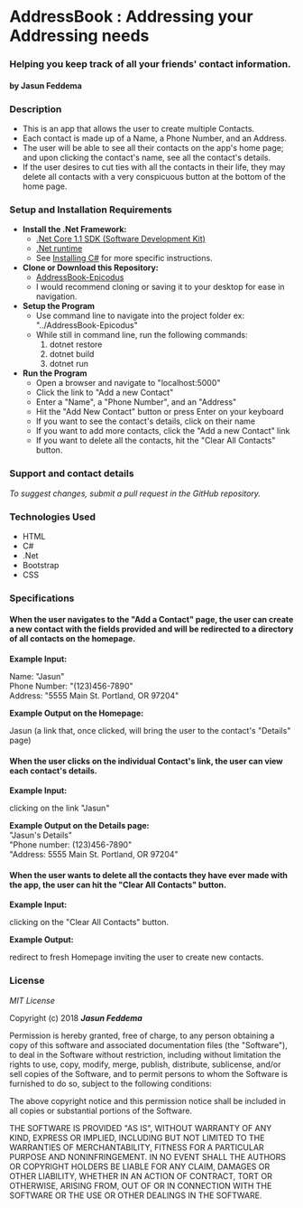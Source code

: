 # __AddressBook : Addressing your Addressing needs__
### Helping you keep track of all your friends' contact information.
#### by Jasun Feddema

### __Description__
* This is an app that allows the user to create multiple Contacts. 
* Each contact is made up of a Name, a Phone Number, and an Address.  
* The user will be able to see all their contacts on the app's home page; and upon clicking the contact's name, see all the contact's details.
* If the user desires to cut ties with all the contacts in their life, they may delete all contacts with a very conspicuous button at the bottom of the home page.

### __Setup and Installation Requirements__
* __Install the .Net Framework:__
    * [.Net Core 1.1 SDK (Software Development Kit)](https://download.microsoft.com/download/F/4/F/F4FCB6EC-5F05-4DF8-822C-FF013DF1B17F/dotnet-dev-osx-x64.1.1.4.pkg)
    * [.Net runtime](https://download.microsoft.com/download/6/F/B/6FB4F9D2-699B-4A40-A674-B7FF41E0E4D2/dotnet-osx-x64.1.1.4.pkg)
    * See [Installing C#](https://www.learnhowtoprogram.com/c/getting-started-with-c/installing-c) for more specific instructions.
* __Clone or Download this Repository:__
    * [AddressBook-Epicodus](https://github.com/jaybojaybojaybo/AddressBook-Epicodus.git)
    * I would recommend cloning or saving it to your desktop for ease in navigation.
* __Setup the Program__
    * Use command line to navigate into the project folder ex: "../AddressBook-Epicodus"
    * While still in command line, run the following commands:
      1. dotnet restore
      2. dotnet build
      3. dotnet run
* __Run the Program__
    * Open a browser and navigate to "localhost:5000"
    * Click the link to "Add a new Contact"
    * Enter a "Name", a "Phone Number", and an "Address"
    * Hit the "Add New Contact" button or press Enter on your keyboard
    * If you want to see the contact's details, click on their name
    * If you want to add more contacts, click the "Add a new Contact" link
    * If you want to delete all the contacts, hit the "Clear All Contacts" button.
    
### __Support and contact details__

_To suggest changes, submit a pull request in the GitHub repository._

### __Technologies Used__

* HTML
* C#
* .Net
* Bootstrap
* CSS

### __Specifications__

#### When the user navigates to the "Add a Contact" page, the user can create a new contact with the fields provided and will be redirected to a directory of all contacts on the homepage.

__Example Input:__ 
  
  Name: "Jasun"   
  Phone Number: "(123)456-7890"    
  Address: "5555 Main St. Portland, OR 97204"    
  
__Example Output on the Homepage:__ 

  Jasun (a link that, once clicked, will bring the user to the contact's "Details" page)

#### When the user clicks on the individual Contact's link, the user can view each contact's details.

__Example Input:__     

clicking on the link "Jasun"    

__Example Output on the Details page:__     
    "Jasun's Details"    
    "Phone number: (123)456-7890"    
    "Address: 5555 Main St. Portland, OR 97204"    
    
#### When the user wants to delete all the contacts they have ever made with the app, the user can hit the "Clear All Contacts" button.

__Example Input:__     

clicking on the "Clear All Contacts" button.    

__Example Output:__     

redirect to fresh Homepage inviting the user to create new contacts.    

### __License__

*MIT License*

Copyright (c) 2018 **_Jasun Feddema_**

Permission is hereby granted, free of charge, to any person obtaining a copy
of this software and associated documentation files (the "Software"), to deal
in the Software without restriction, including without limitation the rights
to use, copy, modify, merge, publish, distribute, sublicense, and/or sell
copies of the Software, and to permit persons to whom the Software is
furnished to do so, subject to the following conditions:

The above copyright notice and this permission notice shall be included in all
copies or substantial portions of the Software.

THE SOFTWARE IS PROVIDED "AS IS", WITHOUT WARRANTY OF ANY KIND, EXPRESS OR
IMPLIED, INCLUDING BUT NOT LIMITED TO THE WARRANTIES OF MERCHANTABILITY,
FITNESS FOR A PARTICULAR PURPOSE AND NONINFRINGEMENT. IN NO EVENT SHALL THE
AUTHORS OR COPYRIGHT HOLDERS BE LIABLE FOR ANY CLAIM, DAMAGES OR OTHER
LIABILITY, WHETHER IN AN ACTION OF CONTRACT, TORT OR OTHERWISE, ARISING FROM,
OUT OF OR IN CONNECTION WITH THE SOFTWARE OR THE USE OR OTHER DEALINGS IN THE
SOFTWARE.
    

    
   
